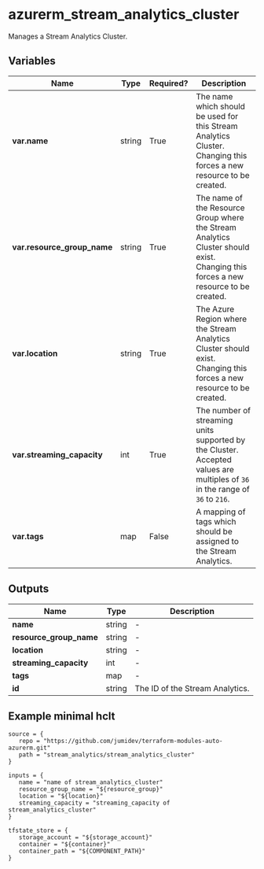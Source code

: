 # azurerm_stream_analytics_cluster

Manages a Stream Analytics Cluster.

## Variables

| Name | Type | Required? |  Description |
| ---- | ---- | --------- |  ----------- |
| **var.name** | string | True | The name which should be used for this Stream Analytics Cluster. Changing this forces a new resource to be created. | 
| **var.resource_group_name** | string | True | The name of the Resource Group where the Stream Analytics Cluster should exist. Changing this forces a new resource to be created. | 
| **var.location** | string | True | The Azure Region where the Stream Analytics Cluster should exist. Changing this forces a new resource to be created. | 
| **var.streaming_capacity** | int | True | The number of streaming units supported by the Cluster. Accepted values are multiples of `36` in the range of `36` to `216`. | 
| **var.tags** | map | False | A mapping of tags which should be assigned to the Stream Analytics. | 



## Outputs

| Name | Type | Description |
| ---- | ---- | --------- | 
| **name** | string  | - | 
| **resource_group_name** | string  | - | 
| **location** | string  | - | 
| **streaming_capacity** | int  | - | 
| **tags** | map  | - | 
| **id** | string  | The ID of the Stream Analytics. | 

## Example minimal hclt

```hcl
source = {
   repo = "https://github.com/jumidev/terraform-modules-auto-azurerm.git" 
   path = "stream_analytics/stream_analytics_cluster" 
}

inputs = {
   name = "name of stream_analytics_cluster" 
   resource_group_name = "${resource_group}" 
   location = "${location}" 
   streaming_capacity = "streaming_capacity of stream_analytics_cluster" 
}

tfstate_store = {
   storage_account = "${storage_account}" 
   container = "${container}" 
   container_path = "${COMPONENT_PATH}" 
}


```